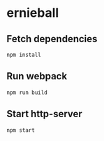 # ernieball

## Fetch dependencies
```
npm install
```

## Run webpack
```
npm run build
```

## Start http-server
```
npm start
```
